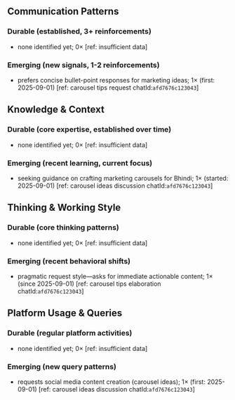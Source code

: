 ## Communication Patterns
### Durable (established, 3+ reinforcements)
- none identified yet; 0× [ref: insufficient data]

### Emerging (new signals, 1-2 reinforcements)
- prefers concise bullet-point responses for marketing ideas; 1× (first: 2025-09-01) [ref: carousel tips request chatId:`afd7676c123043`]

## Knowledge & Context
### Durable (core expertise, established over time)
- none identified yet; 0× [ref: insufficient data]

### Emerging (recent learning, current focus)
- seeking guidance on crafting marketing carousels for Bhindi; 1× (started: 2025-09-01) [ref: carousel ideas discussion chatId:`afd7676c123043`]

## Thinking & Working Style
### Durable (core thinking patterns)
- none identified yet; 0× [ref: insufficient data]

### Emerging (recent behavioral shifts)
- pragmatic request style—asks for immediate actionable content; 1× (since 2025-09-01) [ref: carousel tips elaboration chatId:`afd7676c123043`]

## Platform Usage & Queries
### Durable (regular platform activities)
- none identified yet; 0× [ref: insufficient data]

### Emerging (new query patterns)
- requests social media content creation (carousel ideas); 1× (first: 2025-09-01) [ref: carousel ideas discussion chatId:`afd7676c123043`]